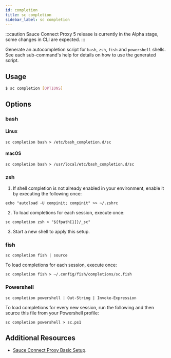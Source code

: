 ```yaml
---
id: completion
title: sc completion
sidebar_label: sc completion
---
```


:::caution
Sauce Connect Proxy 5 release is currently in the Alpha stage, some changes in CLI are expected.
:::

Generate an autocompletion script for `bash`, `zsh`, `fish` and `powershell` shells. See each sub-command's help for details on how to use the generated script.

## Usage

```bash
$ sc completion [OPTIONS]
```

## Options

### <span className="cli">bash</span>

<div className="cli-desc">

#### Linux

```
sc completion bash > /etc/bash_completion.d/sc
```

#### macOS

```
sc completion bash > /usr/local/etc/bash_completion.d/sc
```

</div>

### <span className="cli">zsh</span>

<div className="cli-desc">

1. If shell completion is not already enabled in your environment, enable it by executing the following once:

```
echo "autoload -U compinit; compinit" >> ~/.zshrc
```

2. To load completions for each session, execute once:

```
sc completion zsh > "${fpath[1]}/_sc"
```

3. Start a new shell to apply this setup.

</div>

### <span className="cli">fish</span>

<div className="cli-desc">

```
sc completion fish | source
```

To load completions for each session, execute once:

```
sc completion fish > ~/.config/fish/completions/sc.fish
```

</div>

### <span className="cli">Powershell</span>

<div className="cli-desc">

```
sc completion powershell | Out-String | Invoke-Expression
```

To load completions for every new session, run the following and then source this file from your Powershell profile:

```
sc completion powershell > sc.ps1
```

</div>

## Additional Resources

- [Sauce Connect Proxy Basic Setup](/secure-connections/sauce-connect-5/installation/).
